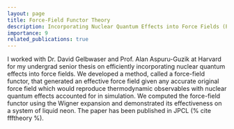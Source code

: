 ```yaml
---
layout: page
title: Force-Field Functor Theory 
description: Incorporating Nuclear Quantum Effects into Force Fields (Prof. Alan Aspuru-Guzik, Harvard University)
importance: 9
related_publications: true
---
```

I worked with Dr. David Gelbwaser and Prof. Alan Aspuru-Guzik at Harvard for my undergrad senior thesis on efficiently incorporating nuclear quantum effects into force fields. We developed a method, called a force-field functor, that generated an effective force field given any accurate original force field which would reproduce thermodynamic observables with nuclear quantum effects accounted for in simulation. We computed the force-field functor using the Wigner expansion and demonstrated its effectiveness on a system of liquid neon. The paper has been published in JPCL (% cite ffftheory %).

